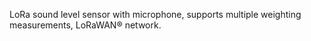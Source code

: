 LoRa sound level sensor with microphone, supports multiple weighting measurements, LoRaWAN® network.
